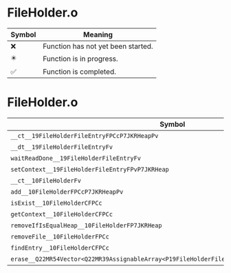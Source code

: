 # FileHolder.o
| Symbol | Meaning 
| ------------- | ------------- 
| :x: | Function has not yet been started. 
| :eight_pointed_black_star: | Function is in progress. 
| :white_check_mark: | Function is completed. 


# FileHolder.o
| Symbol | Decompiled? |
| ------------- | ------------- |
| `__ct__19FileHolderFileEntryFPCcP7JKRHeapPv` | :white_check_mark: |
| `__dt__19FileHolderFileEntryFv` | :white_check_mark: |
| `waitReadDone__19FileHolderFileEntryFv` | :white_check_mark: |
| `setContext__19FileHolderFileEntryFPvP7JKRHeap` | :white_check_mark: |
| `__ct__10FileHolderFv` | :white_check_mark: |
| `add__10FileHolderFPCcP7JKRHeapPv` | :white_check_mark: |
| `isExist__10FileHolderCFPCc` | :white_check_mark: |
| `getContext__10FileHolderCFPCc` | :white_check_mark: |
| `removeIfIsEqualHeap__10FileHolderFP7JKRHeap` | :x: |
| `removeFile__10FileHolderFPCc` | :white_check_mark: |
| `findEntry__10FileHolderCFPCc` | :white_check_mark: |
| `erase__Q22MR54Vector<Q22MR39AssignableArray<P19FileHolderFileEntry>>FPP19FileHolderFileEntry` | :x: |
